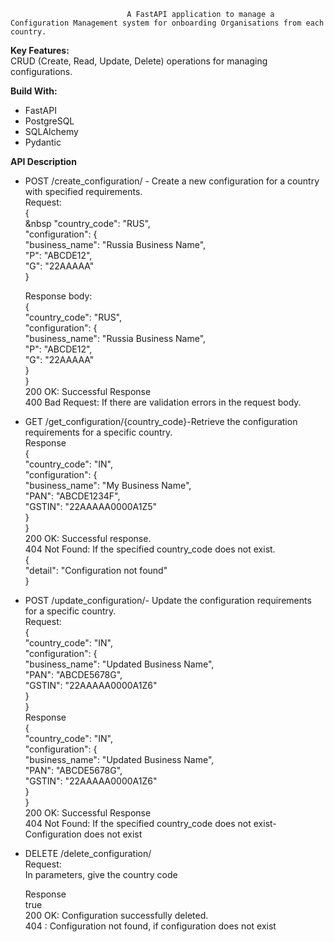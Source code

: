                               A FastAPI application to manage a Configuration Management system for onboarding Organisations from each country.

**Key Features:**<br>
CRUD (Create, Read, Update, Delete) operations for managing configurations.

**Build With:**
* FastAPI
* PostgreSQL
* SQLAlchemy
* Pydantic

**API Description**
* POST /create_configuration/  - Create a new configuration for a country with specified requirements.<br>
  Request:<br />
  {<br />
     &nbsp "country_code": "RUS",<br>
     "configuration": {<br>
      "business_name": "Russia Business Name",<br>
      "P": "ABCDE12",<br>
      "G": "22AAAAA"<br>
 }<br>

  Response body:<br>
  {<br>
    "country_code": "RUS",<br>
    "configuration": {<br>
      "business_name": "Russia Business Name",<br>
      "P": "ABCDE12",<br>
      "G": "22AAAAA"<br>
    }<br>
  }<br>
  200	OK: Successful Response<br>
  400 Bad Request: If there are validation errors in the request body.<br>

* GET /get_configuration/{country_code}-Retrieve the configuration requirements for a specific country.<br>
  Response<br>
  {<br>
  "country_code": "IN",<br>
  "configuration": {<br>
    "business_name": "My Business Name",<br>
    "PAN": "ABCDE1234F",<br>
    "GSTIN": "22AAAAA0000A1Z5"<br>
  }<br>
}<br>
200 OK: Successful response.<br>
404 Not Found: If the specified country_code does not exist.<br>
{<br>
  "detail": "Configuration not found"<br>
}<br>

* POST /update_configuration/- Update the configuration requirements for a specific country.<br>
  Request:<br>
  {<br>
  "country_code": "IN",<br>
  "configuration": {<br>
    "business_name": "Updated Business Name",<br>
    "PAN": "ABCDE5678G",<br>
    "GSTIN": "22AAAAA0000A1Z6"<br>
   }<br>
 }<br>
 Response<br>
 {<br>
  "country_code": "IN",<br>
  "configuration": {<br>
    "business_name": "Updated Business Name",<br>
    "PAN": "ABCDE5678G",<br>
    "GSTIN": "22AAAAA0000A1Z6"<br>
   }<br>
 }<br>
 200 OK: Successful Response<br>
 404 Not Found: If the specified country_code does not exist- Configuration does not exist<br>


* DELETE /delete_configuration/<br>
  Request:<br>
  In parameters, give the country code<br>
  
  Response<br>
    true<br>
  200 OK: Configuration successfully deleted.<br>
  404 : Configuration not found, if configuration does not exist<br>
  
  


  


